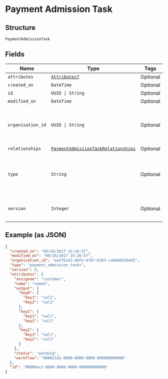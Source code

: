 
# Payment Admission Task

## Structure

`PaymentAdmissionTask`

## Fields

| Name | Type | Tags | Description |
|  --- | --- | --- | --- |
| `attributes` | [`Attributes7`](../../doc/models/attributes-7.md) | Optional | - |
| `created_on` | `DateTime` | Optional | - |
| `id` | `UUID \| String` | Optional | - |
| `modified_on` | `DateTime` | Optional | - |
| `organisation_id` | `UUID \| String` | Optional | Unique ID of the organisation this resource is created by |
| `relationships` | [`PaymentAdmissionTaskRelationships`](../../doc/models/payment-admission-task-relationships.md) | Optional | - |
| `type` | `String` | Optional | Name of the resource type<br>**Constraints**: *Pattern*: `^[A-Za-z_]*$` |
| `version` | `Integer` | Optional | Version number<br>**Constraints**: `>= 0` |

## Example (as JSON)

```json
{
  "created_on": "09/26/2017 15:26:57",
  "modified_on": "09/26/2017 15:26:57",
  "organisation_id": "ee2fb143-6dfe-4787-b183-ca8ddd4164d2",
  "type": "payment_admission_tasks",
  "version": 0,
  "attributes": {
    "assignee": "customer",
    "name": "name4",
    "output": {
      "key0": {
        "key1": "val1",
        "key2": "val2"
      },
      "key1": {
        "key1": "val1",
        "key2": "val2"
      },
      "key2": {
        "key1": "val1",
        "key2": "val2"
      }
    },
    "status": "pending",
    "workflow": "000021d2-0000-0000-0000-000000000000"
  },
  "id": "00000ac2-0000-0000-0000-000000000000"
}
```

